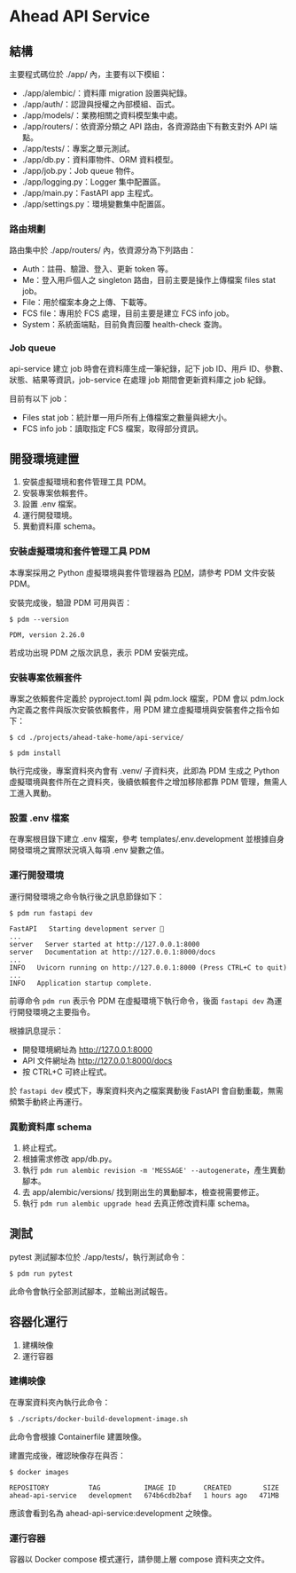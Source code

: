 # Ahead API Service

## 結構

主要程式碼位於 ./app/ 內，主要有以下模組：

- ./app/alembic/：資料庫 migration 設置與紀錄。
- ./app/auth/：認證與授權之內部模組、函式。
- ./app/models/：業務相關之資料模型集中處。
- ./app/routers/：依資源分類之 API 路由，各資源路由下有數支對外 API 端點。
- ./app/tests/：專案之單元測試。
- ./app/db.py：資料庫物件、ORM 資料模型。
- ./app/job.py：Job queue 物件。
- ./app/logging.py：Logger 集中配置區。
- ./app/main.py：FastAPI app 主程式。
- ./app/settings.py：環境變數集中配置區。

### 路由規劃

路由集中於 ./app/routers/ 內，依資源分為下列路由：

- Auth：註冊、驗證、登入、更新 token 等。
- Me：登入用戶個人之 singleton 路由，目前主要是操作上傳檔案 files stat job。
- File：用於檔案本身之上傳、下載等。
- FCS file：專用於 FCS 處理，目前主要是建立 FCS info job。
- System：系統面端點，目前負責回覆 health-check 查詢。


### Job queue

api-service 建立 job 時會在資料庫生成一筆紀錄，記下 job ID、用戶 ID、參數、狀態、結果等資訊，job-service 在處理 job 期間會更新資料庫之 job 紀錄。

目前有以下 job：

- Files stat job：統計單一用戶所有上傳檔案之數量與總大小。
- FCS info job：讀取指定 FCS 檔案，取得部分資訊。


## 開發環境建置

1. 安裝虛擬環境和套件管理工具 PDM。
2. 安裝專案依賴套件。
3. 設置 .env 檔案。
4. 運行開發環境。
5. 異動資料庫 schema。

### 安裝虛擬環境和套件管理工具 PDM

本專案採用之 Python 虛擬環境與套件管理器為 [PDM](https://github.com/pdm-project/pdm)，請參考 PDM 文件安裝 PDM。

安裝完成後，驗證 PDM 可用與否：

```shell
$ pdm --version

PDM, version 2.26.0
```

若成功出現 PDM 之版次訊息，表示 PDM 安裝完成。

### 安裝專案依賴套件

專案之依賴套件定義於 pyproject.toml 與 pdm.lock 檔案，PDM 會以 pdm.lock 內定義之套件與版次安裝依賴套件，用 PDM 建立虛擬環境與安裝套件之指令如下：

```shell
$ cd ./projects/ahead-take-home/api-service/

$ pdm install
```

執行完成後，專案資料夾內會有 .venv/ 子資料夾，此即為 PDM 生成之 Python 虛擬環境與套件所在之資料夾，後續依賴套件之增加移除都靠 PDM 管理，無需人工進入異動。

### 設置 .env 檔案

在專案根目錄下建立 .env 檔案，參考 templates/.env.development 並根據自身開發環境之實際狀況填入每項 .env 變數之值。

### 運行開發環境

運行開發環境之命令執行後之訊息節錄如下：

```shell
$ pdm run fastapi dev

FastAPI   Starting development server 🚀
...
server   Server started at http://127.0.0.1:8000
server   Documentation at http://127.0.0.1:8000/docs
...
INFO   Uvicorn running on http://127.0.0.1:8000 (Press CTRL+C to quit)
...
INFO   Application startup complete.
```

前導命令 `pdm run` 表示令 PDM 在虛擬環境下執行命令，後面 `fastapi dev` 為運行開發環境之主要指令。

根據訊息提示：

- 開發環境網址為 http://127.0.0.1:8000
- API 文件網址為 http://127.0.0.1:8000/docs
- 按 CTRL+C 可終止程式。

於 `fastapi dev` 模式下，專案資料夾內之檔案異動後 FastAPI 會自動重載，無需頻繁手動終止再運行。

### 異動資料庫 schema

1. 終止程式。
2. 根據需求修改 app/db.py。
3. 執行 `pdm run alembic revision -m 'MESSAGE' --autogenerate`，產生異動腳本。
4. 去 app/alembic/versions/ 找到剛出生的異動腳本，檢查視需要修正。
5. 執行 `pdm run alembic upgrade head` 去真正修改資料庫 schema。


## 測試

pytest 測試腳本位於 ./app/tests/，執行測試命令：

```shell
$ pdm run pytest
```

此命令會執行全部測試腳本，並輸出測試報告。


## 容器化運行

1. 建構映像
2. 運行容器

### 建構映像

在專案資料夾內執行此命令：

```shell
$ ./scripts/docker-build-development-image.sh
```

此命令會根據 Containerfile 建置映像。

建置完成後，確認映像存在與否：

```shell
$ docker images

REPOSITORY          TAG           IMAGE ID       CREATED        SIZE
ahead-api-service   development   674b6cdb2baf   1 hours ago   471MB
```

應該會看到名為 ahead-api-service:development 之映像。

### 運行容器

容器以 Docker compose 模式運行，請參閱上層 compose 資料夾之文件。
